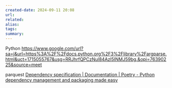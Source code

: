 ```yaml
---
created-date: 2024-09-11 20:08
url:
related:
alias:
tags:
summary:
---
```

Python
https://www.google.com/url?sa=j&url=https%3A%2F%2Fdocs.python.org%2F3%2Flibrary%2Fargparse.html&uct=1715055767&usg=RRJhrfQPCzNul84Azl5INMJ59bg.&opi=76390225&source=meet


parquest [Dependency specification | Documentation | Poetry - Python dependency management and packaging made easy](https://python-poetry.org/docs/dependency-specification/)
